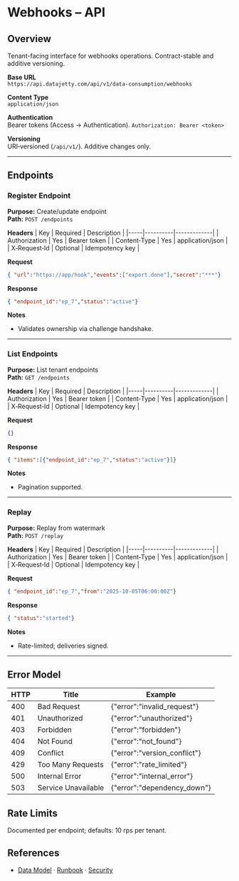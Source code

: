 # Webhooks – API

## Overview
Tenant-facing interface for webhooks operations. Contract-stable and additive versioning.

**Base URL**  
`https://api.datajetty.com/api/v1/data-consumption/webhooks`

**Content Type**  
`application/json`

**Authentication**  
Bearer tokens (Access → Authentication). `Authorization: Bearer <token>`

**Versioning**  
URI‑versioned (`/api/v1/`). Additive changes only.

---

## Endpoints

### Register Endpoint
**Purpose:** Create/update endpoint  
**Path:** `POST /endpoints`

**Headers**
| Key | Required | Description |
|-----|----------|-------------|
| Authorization | Yes | Bearer token |
| Content‑Type | Yes | application/json |
| X‑Request‑Id | Optional | Idempotency key |

**Request**
```json
{ "url":"https://app/hook","events":["export.done"],"secret":"***"}
```

**Response**
```json
{ "endpoint_id":"ep_7","status":"active"}
```

**Notes**
- Validates ownership via challenge handshake.

---

### List Endpoints
**Purpose:** List tenant endpoints  
**Path:** `GET /endpoints`

**Headers**
| Key | Required | Description |
|-----|----------|-------------|
| Authorization | Yes | Bearer token |
| Content‑Type | Yes | application/json |
| X‑Request‑Id | Optional | Idempotency key |

**Request**
```json
{}
```

**Response**
```json
{ "items":[{"endpoint_id":"ep_7","status":"active"}]}
```

**Notes**
- Pagination supported.

---

### Replay
**Purpose:** Replay from watermark  
**Path:** `POST /replay`

**Headers**
| Key | Required | Description |
|-----|----------|-------------|
| Authorization | Yes | Bearer token |
| Content‑Type | Yes | application/json |
| X‑Request‑Id | Optional | Idempotency key |

**Request**
```json
{ "endpoint_id":"ep_7","from":"2025-10-05T06:00:00Z"}
```

**Response**
```json
{ "status":"started"}
```

**Notes**
- Rate-limited; deliveries signed.

---

## Error Model
| HTTP | Title | Example |
|------|-------|---------|
| 400 | Bad Request | {"error":"invalid_request"} |
| 401 | Unauthorized | {"error":"unauthorized"} |
| 403 | Forbidden | {"error":"forbidden"} |
| 404 | Not Found | {"error":"not_found"} |
| 409 | Conflict | {"error":"version_conflict"} |
| 429 | Too Many Requests | {"error":"rate_limited"} |
| 500 | Internal Error | {"error":"internal_error"} |
| 503 | Service Unavailable | {"error":"dependency_down"} |

## Rate Limits
Documented per endpoint; defaults: 10 rps per tenant.

## References
- [Data Model](data-model.md) · [Runbook](runbook.md) · [Security](security.md)

